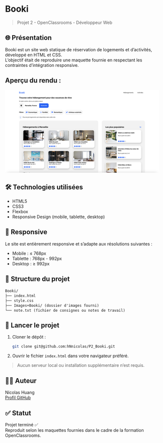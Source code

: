 # Booki

> Projet 2 - OpenClassrooms - Développeur Web

## 🌐 Présentation

Booki est un site web statique de réservation de logements et d’activités, développé en HTML et CSS.  
L’objectif était de reproduire une maquette fournie en respectant les contraintes d’intégration responsive.

## Aperçu du rendu :

![Aperçu du site Booki](Images+Booki/Images-Booki/logo/Booki_screenshot.png)

## 🛠️ Technologies utilisées

- HTML5
- CSS3
- Flexbox
- Responsive Design (mobile, tablette, desktop)

## 📱 Responsive

Le site est entièrement responsive et s’adapte aux résolutions suivantes :

- Mobile : ≤ 768px
- Tablette : 768px - 992px
- Desktop : ≥ 992px

## 📂 Structure du projet

```
Booki/
├── index.html
├── style.css
├── Images+Booki/ (dossier d'images fourni)
└── note.txt (fichier de consignes ou notes de travail)
```

## 🚀 Lancer le projet

1. Cloner le dépôt :
   ```bash
   git clone git@github.com:hNnicolas/P2_Booki.git
   ```
2. Ouvrir le fichier `index.html` dans votre navigateur préféré.

> Aucun serveur local ou installation supplémentaire n’est requis.

## 👨‍💻 Auteur

Nicolas Huang  
[Profil GitHub](https://github.com/hNnicolas/P2_Booki)

## ✅ Statut

Projet terminé ✅  
Reproduit selon les maquettes fournies dans le cadre de la formation OpenClassrooms.
